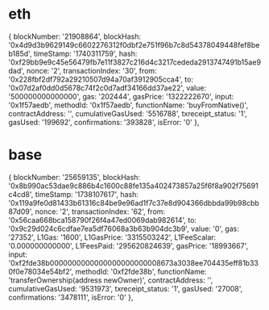 # eth

{
blockNumber: '21908864',
blockHash: '0x4d9d3b9629149c6602276312f0dbf2e751f96b7c8d54378049448fef8beb185d',
timeStamp: '1740311759',
hash: '0xf29bb9e9c45e56479fb7e11f3827c216d4c3217cededa2913747491b15ae9dad',
nonce: '2',
transactionIndex: '30',
from: '0x228fbf2df792a29210507d94a70af3912905cca4',
to: '0x07d2af0dd0d5678c74f2c0d7adf34166dd37ae22',
value: '500000000000000',
gas: '202444',
gasPrice: '1322222670',
input: '0x1f57aedb',
methodId: '0x1f57aedb',
functionName: 'buyFromNative()',
contractAddress: '',
cumulativeGasUsed: '5516788',
txreceipt_status: '1',
gasUsed: '199692',
confirmations: '393828',
isError: '0'
},

# base

{
blockNumber: '25659135',
blockHash: '0x8b990ac53dae9c886b4c1600c88fe135a402473857a25f6f8a902f75691c4cd8',
timeStamp: '1738107617',
hash: '0x119a9fe0d81433b61316c84be9e96ad1f7c37e8d904366dbbda99b98cbb87d09',
nonce: '2',
transactionIndex: '62',
from: '0x56caa668bca158790f26f4a47ed0069dab982614',
to: '0x9c29d024c6cdfae7ea5df76068a3b63b904dc3b9',
value: '0',
gas: '27352',
L1Gas: '1600',
L1GasPrice: '3315503242',
L1FeeScalar: '0.000000000000',
L1FeesPaid: '295620824639',
gasPrice: '18993667',
input: '0xf2fde38b0000000000000000000000008673a3038ee704435eff81b330f0e78034e54bf2',
methodId: '0xf2fde38b',
functionName: 'transferOwnership(address newOwner)',
contractAddress: '',
cumulativeGasUsed: '9531973',
txreceipt_status: '1',
gasUsed: '27008',
confirmations: '3478111',
isError: '0'
},
